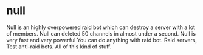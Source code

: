 # null
Null is an highly overpowered raid bot which can destroy a server with a lot of members. Null can deleted 50 channels in almost under a second. Null is very fast and very powerful
You can do anything with raid bot. Raid servers, Test anti-raid bots. All of this kind of stuff. 

